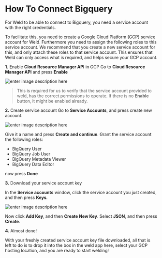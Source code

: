 
# How To Connect Bigquery
For Weld to be able to connect to Bigquery, you need a service account with the right credentials.   

To facilitate this, you need to create a Google Cloud Platform (GCP) service account for Weld. Furthermore you need to assign the following roles to this service account. We recommend that you create a new service account for this, and only attach these roles to that service account. This ensures that Weld can only access what is required, and helps secure your GCP account.

**1.** Enable **Cloud Resource Manager API** in GCP
Go to **Cloud Resource Manager API** and press **Enable**

![enter image description here](https://lh3.googleusercontent.com/pw/AM-JKLWnwqZ5bObR5-xdZh1WSFbHiO22elK7vJ9znVh-OtkC-JKDLqqPcY2rrGuu5Hjfu7u8n2UGvMG9u4yeuSAAaDEI0VSEua99FKiFEO30BmkRQoJ3Ft2huZyuDp312tqA1_WBRkdtVqrHJcED2DX_nIU=w1414-h706-no?authuser=0)


>This is required for us to verify that the service account provided to weld, has the correct permissions to operate.
>If there is no **Enable** button, it might be enabled already.

**2.** Create service account
Go to **Service Accounts**, and press create new account.  

![enter image description here](https://lh3.googleusercontent.com/pw/AM-JKLX5r-XzFpLy0awX4QSPQ5mBhjVEKbrXkfpDjwUvuLZ7M4laHbjnHdLOROAUtvZGMqYOxRE94lGb3Le6MahZrh15T23X9FXuzry8q8svnlAYwZ1poXZzQe_SN-XqKsKgEccKfGna8XjCLy9kbnh2beQ=w1532-h500-no?authuser=0)

Give it a name and press **Create and continue**. 
Grant the service account the following roles:  
-   BigQuery User
-   BigQuery Job User
-   BigQuery Metadata Viewer
-   BigQuery Data Editor

now press **Done**

**3.** Download your service account key

In the **Service accounts** window, click the service account you just created, and then press **Keys**. 

![enter image description here](https://lh3.googleusercontent.com/pw/AM-JKLVLCTaID3Qb51DveC8KeF9JsS2j5tiiG9WBNOou2iNU-Co1rubTnlZi1G6lti-PZozKm7PgQoYLYaX6H03nFZqQkXx5p6lofbvaaU-XikMBPQHMf_0Y0Nn2LaaalW5wwffhd9ANrf3m8WXAX7i1Eeo=w1470-h612-no?authuser=0)

Now click **Add Key**, and then **Create New Key**. 
Select **JSON**, and then press **Create**. 

**4.** Almost done!

With your freshly created service account key file downloaded, all that is left to do is to drop it into the box in the weld app here, select your GCP hosting location, and you are ready to start welding!